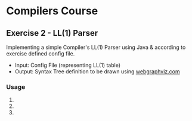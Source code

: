 # Compilers Course
## Exercise 2 - LL(1) Parser

Implementing a simple Compiler's LL(1) Parser using Java & according to exercise defined config file.

* Input: Config File (representing LL(1) table)
* Output: Syntax Tree definition to be drawn using [webgraphviz.com](http://www.webgraphviz.com/)


### Usage
1. 
2. 
3. 